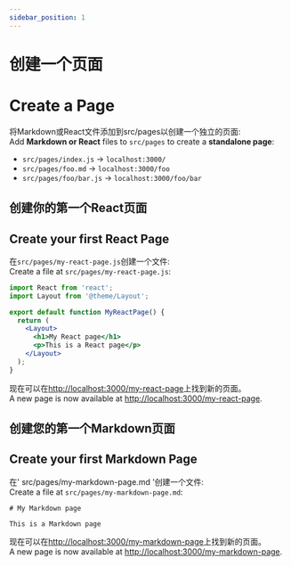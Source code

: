 ```yaml
---
sidebar_position: 1
---
```


# 创建一个页面

# Create a Page

将Markdown或React文件添加到src/pages以创建一个独立的页面:  
Add **Markdown or React** files to `src/pages` to create a **standalone page**:

- `src/pages/index.js` → `localhost:3000/`
- `src/pages/foo.md` → `localhost:3000/foo`
- `src/pages/foo/bar.js` → `localhost:3000/foo/bar`

## 创建你的第一个React页面
## Create your first React Page

在`src/pages/my-react-page.js`创建一个文件:   
Create a file at `src/pages/my-react-page.js`:

```jsx title="src/pages/my-react-page.js"
import React from 'react';
import Layout from '@theme/Layout';

export default function MyReactPage() {
  return (
    <Layout>
      <h1>My React page</h1>
      <p>This is a React page</p>
    </Layout>
  );
}
```
现在可以在[http://localhost:3000/my-react-page](http://localhost:3000/my-react-page)上找到新的页面。   
A new page is now available at [http://localhost:3000/my-react-page](http://localhost:3000/my-react-page).

## 创建您的第一个Markdown页面
## Create your first Markdown Page

在' src/pages/my-markdown-page.md '创建一个文件:   
Create a file at `src/pages/my-markdown-page.md`:

```mdx title="src/pages/my-markdown-page.md"
# My Markdown page

This is a Markdown page
```

现在可以在[http://localhost:3000/my-markdown-page](http://localhost:3000/my-markdown-page)上找到新的页面。   
A new page is now available at [http://localhost:3000/my-markdown-page](http://localhost:3000/my-markdown-page).
